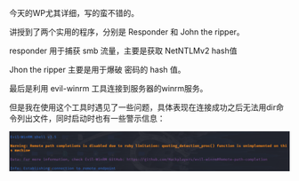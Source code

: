 今天的WP尤其详细，写的蛮不错的。

讲授到了两个实用的程序，分别是 Responder 和 John the ripper。

responder 用于捕获 smb 流量，主要是获取 NetNTLMv2 hash值

Jhon the ripper 主要是用于爆破 密码的 hash 值。

最后是利用 evil-winrm 工具连接到服务器的winrm服务。

但是我在使用这个工具时遇见了一些问题，具体表现在连接成功之后无法用dir命令列出文件，同时启动时也有一些警示信息：


![image-20230426102535861](image-20230426102535861.png)
